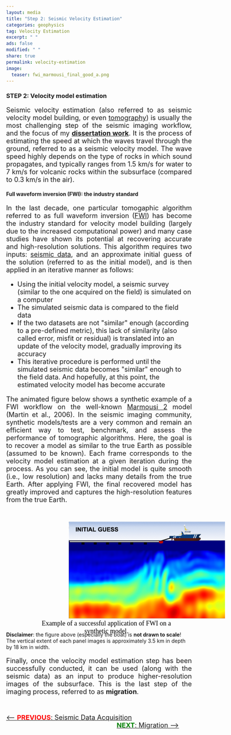 ```yaml
---
layout: media
title: "Step 2: Seismic Velocity Estimation"
categories: geophysics
tag: Velocity Estimation
excerpt: " "
ads: false
modified: " "
share: true
permalink: velocity-estimation
image:
  teaser: fwi_marmousi_final_good_a.png
---
```


<h3>STEP 2: Velocity model estimation</h3>

<p style="text-align:justify; font-size: 18px">
Seismic velocity estimation (also referred to as seismic velocity model building, or even <a href="https://en.wikipedia.org/wiki/Seismic_tomography" target="_blank">tomography</a>) is usually the most challenging step of the seismic imaging workflow, and the focus of my <b><a href="/fwime">dissertation work</a></b>. It is the process of estimating the speed at which the waves travel through the ground, referred to as a seismic velocity model. The wave speed highly depends on the type of rocks in which sound propagates, and typically ranges from 1.5 km/s for water to 7 km/s for volcanic rocks within the subsurface (compared to 0.3 km/s in the air).
</p>

<h4>Full waveform inversion (FWI): the industry standard</h4>
<p style="text-align:justify; font-size: 18px">
In the last decade, one particular tomogaphic algorithm referred to as full waveform inversion (<a href="https://jean-virieux.obs.ujf-grenoble.fr/IMG/pdf/GPY_2009_VIRIEUX.pdf?" target="_blank">FWI</a>) has become the industry standard for velocity model building (largely due to the increased computational power) and many case studies have shown its potential at recovering accurate and high-resolution solutions. This algorithm requires two inputs: <a href="/acquisition">seismic data</a>, and an approximate initial guess of the solution (referred to as the initial model), and is then applied in an iterative manner as follows:

<ul style="font-size: 18px;">
    <li style="font-size: 18px;">Using the initial velocity model, a seismic survey (similar to the one acquired on the field) is simulated on a computer</li>
    <li style="font-size: 18px;">The simulated seismic data is compared to the field data </li>
    <li style="font-size: 18px;">If the two datasets are not "similar" enough (according to a pre-defined metric), this lack of similarity (also called error, misfit or residual) is translated into an update of the velocity model, gradually improving its accuracy</li>
    <li style="font-size: 18px;">This iterative procedure is performed until the simulated seismic data becomes "similar" enough to the field data. And hopefully, at this point, the estimated velocity model has become accurate</li>
</ul>
</p>

<p style="text-align:justify; font-size: 18px">
The animated figure below shows a synthetic example of a FWI workflow on the well-known <a href="/papers/marmousi2.pdf">Marmousi 2</a> model (Martin et al., 2006). In the seismic imaging community, synthetic models/tests are a very common and remain an efficient way to test, benchmark, and assess the performance of tomographic algorithms. Here, the goal is to recover a model as similar to the true Earth as possible (assumed to be known). Each frame corresponds to the velocity model estimation at a given iteration during the process. As you can see, the initial model is quite smooth (i.e., low resolution) and lacks many details from the true Earth. After applying FWI, the final recovered model has greatly improved and captures the high-resolution features from the true Earth.
</p><br/>

<figure>
<img src="/images/fwi-marmousi.gif" width="600" style="margin-left:130px"/>
<figcaption style="height: 1.0em; text-align:center; font-size: 18px; font-family: Calibri; color: black; margin-left: 40px">Example of a successful application of FWI on a synthetic model.</figcaption>
</figure>

<p>
<b>Disclaimer</b>: the figure above (especially the boat) is <b>not drawn to scale</b>! The vertical extent of each panel images is approximately 3.5 km in depth by 18 km in width.
</p>

<p style="text-align:justify; font-size: 18px">
Finally, once the velocity model estimation step has been successfully conducted, it can be used (along with the seismic data) as an input to produce higher-resolution images of the subsurface. This is the last step of the imaging process, referred to as <b>migration</b>.
</p>
<br/>
<p>
<span style="text-align:left; font-size: 18px"><a href="/acquisition"><-- <b><span style="color: red">PREVIOUS</span></b>: Seismic Data Acquisition</a></span>
<span style="text-align:right; margin-left:300px; font-size: 18px"><a href="/migration"><b><span style="color: green">NEXT</span></b>: Migration --> </a></span>
</p>

